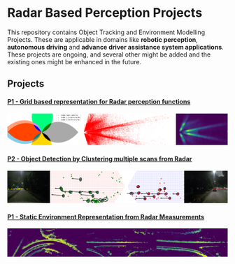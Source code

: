 # Radar Based Perception Projects
This repository contains Object Tracking and Environment Modelling Projects. These are applicable in domains like **robotic perception**, **autonomous driving** and **advance driver assistance system applications**. These projects are ongoing, and several other might be added and the existing ones might be enhanced in the future.

## Projects

#### [P1 - Grid based representation for Radar perception functions](https://github.com/UditBhaskar19/ENVIRONMENT_REPRESENTATION_USING_RADAR/tree/main/P1_grid_based_representation_for_radar_perception_functions)
[![](https://github.com/UditBhaskar19/ENVIRONMENT_REPRESENTATION_USING_RADAR/blob/main/readme_artifacts/P1_cover.PNG)](https://github.com/UditBhaskar19/ENVIRONMENT_REPRESENTATION_USING_RADAR/tree/main/P1_grid_based_representation_for_radar_perception_functions)


#### [P2 - Object Detection by Clustering multiple scans from Radar](https://github.com/UditBhaskar19/ENVIRONMENT_REPRESENTATION_USING_RADAR/tree/main/P2_object_detection_by_clustering_multiple_scans_from_radar)
[![](https://github.com/UditBhaskar19/ENVIRONMENT_REPRESENTATION_USING_RADAR/blob/main/readme_artifacts/P2_cover.PNG)](https://github.com/UditBhaskar19/ENVIRONMENT_REPRESENTATION_USING_RADAR/tree/main/P2_object_detection_by_clustering_multiple_scans_from_radar)


#### [P1 - Static Environment Representation from Radar Measurements](https://github.com/UditBhaskar19/ENVIRONMENT_REPRESENTATION_USING_RADAR/tree/main/P1_static_environment_representation)
[![](https://github.com/UditBhaskar19/ENVIRONMENT_REPRESENTATION_USING_RADAR/blob/main/readme_artifacts/P3_cover.PNG)](https://github.com/UditBhaskar19/ENVIRONMENT_REPRESENTATION_USING_RADAR/tree/main/P1_static_environment_representation)
